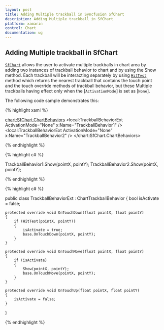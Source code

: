 ```yaml
---
layout: post
title: Adding Multiple trackball in Syncfusion SfChart
description: Adding Multiple trackball in SfChart
platform: xamarin
control: Chart
documentation: ug
---
```


## Adding Multiple trackball in SfChart

[`SfChart`](https://help.syncfusion.com/cr/cref_files/xamarin/Syncfusion.SfChart.XForms~Syncfusion.SfChart.XForms.SfChart.html) allows the user to activate multiple trackballs in chart area by adding two instances of trackball behavior to chart and by using the Show method. Each trackball will be interacting separately by using [`HitTest`]() method which returns the nearest trackball that contains the touch point and the touch override methods of trackball behavior, but these Multiple trackballs having effect only when the [`ActivationMode`] is set as [`None`]. 

The following code sample demonstrates this:

{% highlight xaml %}

<chart:SfChart.ChartBehaviors>
       <local:TrackballBehaviorExt ActivationMode="None" x:Name="TrackballBehavior1" />
       <local:TrackballBehaviorExt ActivationMode="None" x:Name="TrackballBehavior2" />
</chart:SfChart.ChartBehaviors>

{% endhighlight %}

{% highlight c# %}

TrackballBehavior1.Show(pointX, pointY);
TrackballBehavior2.Show(pointX, pointY);

{% endhighlight %}

{% highlight c# %}

public class TrackballBehaviorExt : ChartTrackballBehavior
{
    bool isActivate = false;
                
    protected override void OnTouchDown(float pointX, float pointY)
    {
        if (HitTest(pointX, pointY))
        {
            isActivate = true;
            base.OnTouchDown(pointX, pointY);
        }
    }

    protected override void OnTouchMove(float pointX, float pointY)
    {
        if (isActivate)
        {
            Show(pointX, pointY);
            base.OnTouchMove(pointX, pointY);
        }
    }

    protected override void OnTouchUp(float pointX, float pointY)
    {
        isActivate = false;
    }
}

{% endhighlight %}